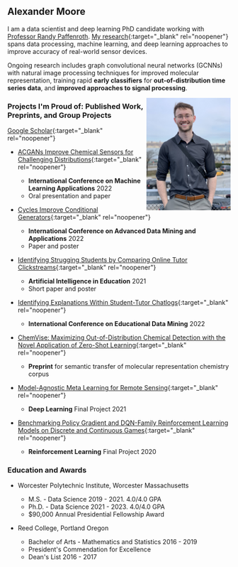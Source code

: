 ## Alexander Moore

I am a data scientist and deep learning PhD candidate working with [Professor Randy Paffenroth](https://users.wpi.edu/~rcpaffenroth/). [My research](https://scholar.google.com/citations?user=Uq_mfNsAAAAJ&hl=en&oi=sra){:target="_blank" rel="noopener"} spans data processing, machine learning, and deep learning approaches to improve accuracy of real-world sensor devices.

Ongoing research includes graph convolutional neural networks (GCNNs) with natural image processing techniques for improved molecular representation, training rapid **early classifiers** for **out-of-distribution time series data**, and **improved approaches to signal processing**.

<img style="float: right;" src="images/thumbnail_Image.jpg" width="190">

### Projects I'm Proud of: Published Work, Preprints, and Group Projects
[Google Scholar](https://scholar.google.com/citations?user=Uq_mfNsAAAAJ&hl=en&oi=sra){:target="_blank" rel="noopener"}

* [ACGANs Improve Chemical Sensors for Challenging Distributions](https://conferences.computer.org/icmlapub/pdfs/ICMLA2022-1oIbEyrqlxdYNqIVuUdynF/628300a286/628300a286.pdf){:target="_blank" rel="noopener"}
    - **International Conference on Machine Learning Applications** 2022
    - Oral presentation and paper
    
* [Cycles Improve Conditional Generators](https://link.springer.com/chapter/10.1007/978-3-031-22137-8_26){:target="_blank" rel="noopener"}
    - **International Conference on Advanced Data Mining and Applications** 2022
    - Paper and poster
    
* [Identifying Strugging Students by Comparing Online Tutor Clickstreams](https://link.springer.com/chapter/10.1007%2F978-3-030-78270-2_52){:target="_blank" rel="noopener"}
    - **Artificial Intelligence in Education** 2021
    - Short paper and poster
    
* [Identifying Explanations Within Student-Tutor Chatlogs](https://educationaldatamining.org/edm2022/proceedings/2022.EDM-doctoral-consortium.100/){:target="_blank" rel="noopener"}
    - **International Conference on Educational Data Mining** 2022

* [ChemVise: Maximizing Out-of-Distribution Chemical Detection with the Novel Application of Zero-Shot Learning](https://arxiv.org/abs/2302.04917){:target="_blank" rel="noopener"}
    - **Preprint** for semantic transfer of molecular representation chemistry corpus

* [Model-Agnostic Meta Learning for Remote Sensing](https://github.com/alexander-moore/MAML-Augmentation){:target="_blank" rel="noopener"}
    - **Deep Learning** Final Project 2021

* [Benchmarking Policy Gradient and DQN-Family Reinforcement Learning Models on Discrete and Continuous Games](https://github.com/alexander-moore/CS525){:target="_blank" rel="noopener"}
    - **Reinforcement Learning** Final Project 2020


### Education and Awards
* Worcester Polytechnic Institute, Worcester Massachusetts
    - M.S. - Data Science 2019 - 2021. 4.0/4.0 GPA
    - Ph.D. - Data Science 2021 - 2023. 4.0/4.0 GPA
    - $90,000 Annual Presidential Fellowship Award

* Reed College, Portland Oregon
    - Bachelor of Arts - Mathematics and Statistics 2016 - 2019
    - President's Commendation for Excellence
    - Dean's List 2016 - 2017

